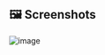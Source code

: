 ## 🖼️ Screenshots
![image](https://github.com/user-attachments/assets/d7dc7f29-5b1f-40c4-aa56-5ab32facff2f)
